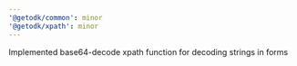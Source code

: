 ```yaml
---
'@getodk/common': minor
'@getodk/xpath': minor
---
```


Implemented base64-decode xpath function for decoding strings in forms
